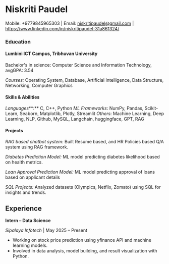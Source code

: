 # Niskriti Paudel

Mobile: +9779845965303 | Email: niskritipaudel@gmail.com | https://www.linkedin.com/in/niskritipaudel-31a861324/

### **Education**

#### **Lumbini ICT Campus, Tribhuvan University**

Bachelor's in science: Computer Science and Information Technology, avgGPA: 3.54

*Courses:* Operating System, Database, Artificial Intelligence, Data Structure, Networking, Computer Graphics

#### **Skills & Abilities**

*Languages***:** C, C++, Python *ML Frameworks*: NumPy, Pandas, Scikit-Learn, Seaborn, Matplotlib, Plotly, Streamlit *Others*: Machine Learning, Deep Learning, NLP, Github, MySQL, Langchain, huggingface, GPT, RAG

#### **Projects**

*RAG based chatbot system:* Built Resume based, and HR Policies based Q/A system using RAG framework.

*Diabetes Prediction Model:* ML model predicting diabetes likelihood based on health metrics.

*Loan Approval Prediction Model:* ML model predicting approval of loans based on applicant details

*SQL Projects:* Analyzed datasets (Olympics, Netflix, Zomato) using SQL for insights and trends.

## **Experience**

**Intern – Data Science**

*Sipalaya Infotech* | May 2025 – Present

- Working on stock price prediction using yfinance API and machine learning models.
- Involved in data analysis, model building, and result visualization with Python.